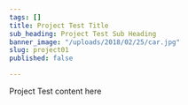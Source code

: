 ```yaml
---
tags: []
title: Project Test Title
sub_heading: Project Test Sub Heading
banner_image: "/uploads/2018/02/25/car.jpg"
slug: project01
published: false

---
```

Project Test content here